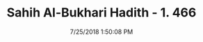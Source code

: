 ---
title        : "Sahih Al-Bukhari Hadith - 1. 466"
date         : 7/25/2018 1:50:08 PM
draft        : false
type         : "hadith"
layout       : "hadith"
BookCode     : "SHB"
VolumeNumber : "1"
HadithNumber : "466"
categories  :  ["Prayer-Praying in a mosque situated in a market"]
tags  :  ["Abu Huraira"]
---